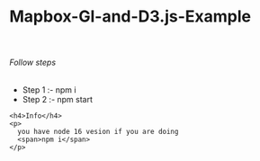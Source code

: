 <h1>Mapbox-Gl-and-D3.js-Example</h1>
    &nbsp;
    <h6>Follow steps</h6>
    <ul>
      <li>Step 1 :- npm i</li>
      <li>Step 2 :- npm start</li>
    </ul>

    <h4>Info</h4>
    <p>
      you have node 16 vesion if you are doing
      <span>npm i</span>
    </p>
